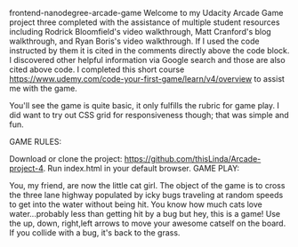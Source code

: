 frontend-nanodegree-arcade-game
Welcome to my Udacity Arcade Game project three completed with the assistance of multiple student resources including Rodrick Bloomfield's video walkthrough, Matt Cranford's blog walkthrough, and Ryan Boris's video walkthrough. If I used the code instructed by them it is cited in the comments directly above the code block. I discovered other helpful information via Google search and those are also cited above code. I completed this short course https://www.udemy.com/code-your-first-game/learn/v4/overview to assist me with the game.

You'll see the game is quite basic, it only fulfills the rubric for game play. I did want to try out CSS grid for responsiveness though; that was simple and fun.

GAME RULES:

Download or clone the project: https://github.com/thisLinda/Arcade-project-4.
Run index.html in your default browser.
GAME PLAY:

You, my friend, are now the little cat girl. The object of the game is to cross the three lane highway populated by icky bugs traveling at random speeds to get into the water without being hit. You know how much cats love water...probably less than getting hit by a bug but hey, this is a game! Use the up, down, right,left arrows to move your awesome catself on the board. If you collide with a bug, it's back to the grass.